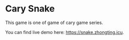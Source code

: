 # Cary  Snake

This game is one of game of cary game series.

You can find live demo here: https://snake.zhongting.icu.
